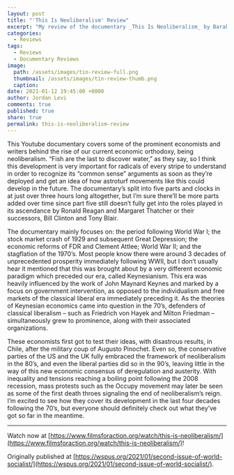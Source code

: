 ```yaml
---
layout: post
title: "'This Is Neoliberalism' Review"
excerpt: "My review of the documentary _This Is Neoliberalism_ by BarakalypseNow."
categories:
  - Reviews
tags:
  - Reviews
  - Documentary Reviews
image: 
  path: /assets/images/tin-review-full.png
  thumbnail: /assets/images/tin-review-thumb.png
  caption:
date: 2021-01-12 19:45:00 +0800
author: Jordan Levi
comments: true
published: true
share: true
permalink: this-is-neoliberalism-review
---
```

This Youtube documentary covers some of the prominent economists and writers behind the rise of our current economic orthodoxy, being neoliberalism. “Fish are the last to discover water,” as they say, so I think this development is very important for radicals of every stripe to understand in order to recognize its “common sense” arguments as soon as they’re deployed and get an idea of how astroturf movements like this could develop in the future. The documentary’s split into five parts and clocks in at  just over three hours long altogether, but I’m sure there’ll be more parts added over time since part five still doesn’t fully get into the roles played in its ascendance by Ronald Reagan and Margaret Thatcher or their successors, Bill Clinton and Tony Blair.

The documentary mainly focuses on: the period following World War I; the stock market crash of 1929 and subsequent Great Depression; the economic reforms of FDR and Clement Attlee; World War II; and the stagflation of the 1970’s. Most people know there were around 3 decades of unprecedented prosperity immediately following WWII, but I don’t usually hear it mentioned that this was brought about by a very different economic paradigm which preceded our era, called Keynesianism. This era was heavily influenced by the work of John Maynard Keynes and marked by a focus on government intervention, as opposed to the individualism and free markets of the classical liberal era immediately preceding it. As the theories of Keynesian economics came into question in the 70’s, defenders of classical liberalism – such as Friedrich von Hayek and Milton Friedman – simultaneously grew to prominence, along with their associated organizations.

These economists first got to test their ideas, with disastrous results, in Chile, after the military coup of Augusto Pinochet. Even so, the conservative parties of the US and the UK fully embraced the framework of neoliberalism in the 80’s, and even the liberal parties did so in the 90’s, leaving little in the way of this new economic consensus of deregulation and austerity. With inequality and tensions reaching a boiling point following the 2008 recession, mass protests such as the Occupy movement may later be seen as some of the first death throes signaling the end of neoliberalism’s reign. I’m excited to see how they cover its development in the last four decades following the 70’s, but everyone should definitely check out what they’ve got so far in the meantime.

<hr>

Watch now at [https://www.filmsforaction.org/watch/this-is-neoliberalism/](https://www.filmsforaction.org/watch/this-is-neoliberalism/)!

Originally published at [https://wspus.org/2021/01/second-issue-of-world-socialist/](https://wspus.org/2021/01/second-issue-of-world-socialist/).
